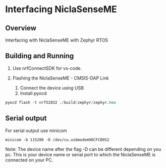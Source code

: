 
# Interfacing NiclaSenseME


## Overview


Interfacing with NiclaSenseME with Zephyr RTOS


## Building and Running

1. Use nrfConnectSDK for vs-code.

2. Flashing the NiclaSenseME - CMSIS-DAP Link
   1. Connect the device using USB
   2. Install pyocd 

```python
pyocd flash -t nrf52832 ./build/zephyr/zephyr.hex
```

## Serial output

For serial output use minicom

```shell
minicom -b 115200 -D /dev/cu.usbmodem90CFCB952
```

Note: The device name after the flag -D can be different depending on you pc. This is your device name or serial port to which the NiclaSenseME is connected on your PC.